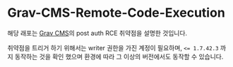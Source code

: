 # Grav-CMS-Remote-Code-Execution

해당 래포는 [Grav CMS](https://github.com/getgrav/grav)의 post auth RCE 취약점을 설명한 것입니다.

취약점을 트리거 하기 위해서는 writer 권한을 가진 계정이 필요하며, `<= 1.7.42.3` 까지 동작하는 것을 확인 했으며 환경에 따라 그 이상의 버전에서도 동작할 수 있습니다.